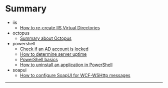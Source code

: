 ﻿# Summary

* iis
	* [How to re-create IIS Virtual Directories](./iis/recreate-virtual-dirs.md)
* octopus
	* [Summary about Octopus](./octopus/octopus-info.md)
* powershell
	* [Check if an AD account is locked](./powershell/account-locked-status.md)
	* [How to determine server uptime](./powershell/get-server-uptime.md)
	* [PowerShell basics](./powershell/the_basics.md)
	* [How to uninstall an application in PowerShell](./powershell/uninstall-an-app.md)
* soapui
	* [How to configure SoapUI for WCF-WSHttp messages](./soapui/how-to-send-towcf-wshttp.md)

---


